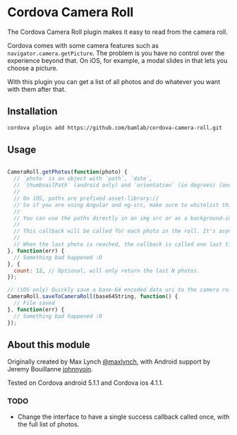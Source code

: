 # Cordova Camera Roll

The Cordova Camera Roll plugin makes it easy to read from the camera roll.

Cordova comes with some camera features such as `navigator.camera.getPicture`. The problem is you have no
control over the experience beyond that. On iOS, for example, a modal slides in that lets you choose a picture.

With this plugin you can get a list of all photos and do whatever you want with them after that.

## Installation

```sh
cordova plugin add https://github.com/bamlab/cordova-camera-roll.git
```

## Usage

```javascript

CameraRoll.getPhotos(function(photo) {
  // `photo` is an object with `path`, `date`,
  // `thumbnailPath` (android only) and `orientation` (in degrees) (android only).
  //
  // On iOS, paths are prefixed asset-library://
  // So if you are using Angular and ng-src, make sure to whitelist this URL scheme.
  //
  // You can use the paths directly in an img src or as a background-image in CSS.
  //
  // This callback will be called for each photo in the roll. It's async, yo!
  //
  // When the last photo is reached, the callback is called one last time with an empty object.
}, function(err) {
  // Something bad happened :O
}, {
  count: 12, // Optional, will only return the last N photos.
});

// (iOS only) Quickly save a base-64 encoded data uri to the camera roll.
CameraRoll.saveToCameraRoll(base64String, function() {
  // File saved
}, function(err) {
  // Something bad happened :O
});

```


## About this module

Originally created by Max Lynch [@maxlynch](http://twitter.com/maxlynch), with Android support by Jeremy Bouillanne [johnnyoin](https://github.com/johnnyoin).

Tested on Cordova android 5.1.1 and Cordova ios 4.1.1.

### TODO

* Change the interface to have a single success callback called once, with the full list of photos.
